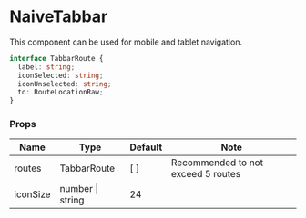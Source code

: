 # NaiveTabbar

This component can be used for mobile and tablet navigation.

```ts
interface TabbarRoute {
  label: string;
  iconSelected: string;
  iconUnselected: string;
  to: RouteLocationRaw;
}
```

### Props

| **Name** | **Type**         | **Default** | **Note**                           |
| -------- | ---------------- | ----------- | ---------------------------------- |
| routes   | TabbarRoute      | \[ ]        | Recommended to not exceed 5 routes |
| iconSize | number \| string | 24          |                                    |
